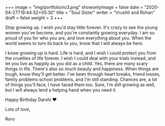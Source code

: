+++
image = "img/portfolio/ro3.png"
showonlyimage = false
date = "2020-04-27T19:44:32+05:30"
title = "Soul Sister"
writer = "Vrushti and Rohan"
draft = false
weight = 3
+++

Stop growing up. I wish you'd stay little forever. It's crazy to see the young women you've become, and you're constantly growing everyday. I am so proud of you for who you are, and love everything about you. When the world seems to turn its back to you, know that I will always be here. 
<!--more-->

I know growing up is hard. Life is hard, and I wish I could protect you from the cruelties of life forever. I wish I could deal with your trials instead, and let you live as happily as you did as a child. Yes, there are many scary things in life. There's also so much beauty and happiness. When things are tough, know they'll get better. I've been through heart breaks, friend losses, family problems school problems, and I'm still standing. Chances are, a lot of things you'll face, I have faced them too. Sure, I'm still growing as well, but I will always lend a helping hand when you need it. 


Happy Birthday Darshi ❤️ 

Lots of love,

Roro